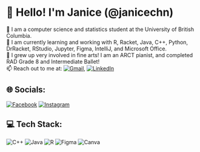 # 👋 Hello! I'm Janice (@janicechn)
🔭 I am a computer science and statistics student at the University of British Columbia.<br>
🌱 I am currently learning and working with R, Racket, Java, C++, Python, DrRacket, RStudio, Jupyter, Figma, IntelliJ, and Microsoft Office.<br>
💞️ I grew up very involved in fine arts! I am an ARCT pianist, and completed RAD Grade 8 and Intermediate Ballet!<br>
📫 Reach out to me at: [![Gmail](https://img.shields.io/badge/Gmail-white?logo=gmail)](mailto:janicec3535@gmail.com),  [![LinkedIn](https://img.shields.io/badge/LinkedIn-%230077B5.svg?logo=linkedin&logoColor=white)](https://linkedin.com/in/janice-chan-)


## 🌐 Socials:
[![Facebook](https://img.shields.io/badge/Facebook-%231877F2.svg?logo=Facebook&logoColor=white)](https://facebook.com/itsjanicechan) [![Instagram](https://img.shields.io/badge/Instagram-%23E4405F.svg?logo=Instagram&logoColor=white)](https://instagram.com/itsjanicechan) 

## 💻 Tech Stack:
![C++](https://img.shields.io/badge/c++-%2300599C.svg?style=for-the-badge&logo=c%2B%2B&logoColor=white) ![Java](https://img.shields.io/badge/java-%23ED8B00.svg?style=for-the-badge&logo=java&logoColor=white) ![R](https://img.shields.io/badge/r-%23276DC3.svg?style=for-the-badge&logo=r&logoColor=white) 	![Figma](https://img.shields.io/badge/figma-%23F24E1E.svg?style=for-the-badge&logo=figma&logoColor=white) ![Canva](https://img.shields.io/badge/Canva-%2300C4CC.svg?style=for-the-badge&logo=Canva&logoColor=white)

<!-- Proudly created with GPRM ( https://gprm.itsvg.in ) -->

<!---
janicechn/janicechn is a ✨ special ✨ repository because its `README.md` (this file) appears on your GitHub profile.
You can click the Preview link to take a look at your changes.
--->
